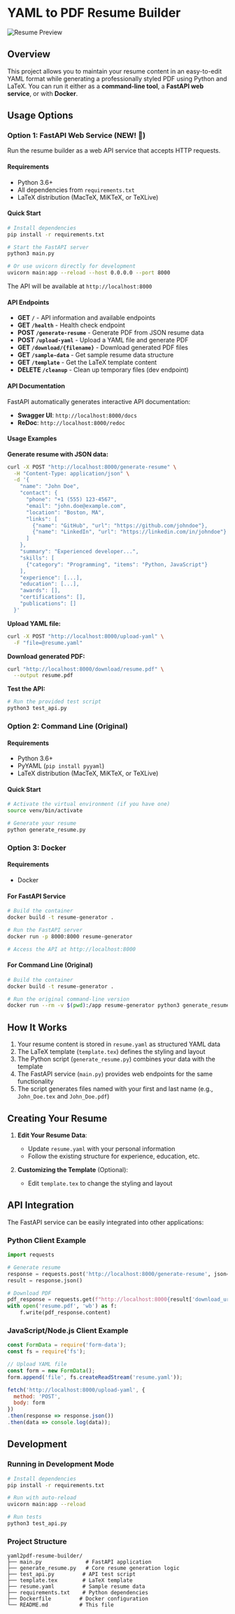 # YAML to PDF Resume Builder

![Resume Preview](docs/resume_preview_top_half.png)

## Overview

This project allows you to maintain your resume content in an easy-to-edit YAML format while generating a professionally styled PDF using Python and LaTeX. You can run it either as a **command-line tool**, a **FastAPI web service**, or with **Docker**.

## Usage Options

### Option 1: FastAPI Web Service (NEW! 🚀)

Run the resume builder as a web API service that accepts HTTP requests.

#### Requirements
- Python 3.6+
- All dependencies from `requirements.txt`
- LaTeX distribution (MacTeX, MiKTeX, or TeXLive)

#### Quick Start

```bash
# Install dependencies
pip install -r requirements.txt

# Start the FastAPI server
python3 main.py

# Or use uvicorn directly for development
uvicorn main:app --reload --host 0.0.0.0 --port 8000
```

The API will be available at `http://localhost:8000`

#### API Endpoints

- **GET `/`** - API information and available endpoints
- **GET `/health`** - Health check endpoint
- **POST `/generate-resume`** - Generate PDF from JSON resume data
- **POST `/upload-yaml`** - Upload a YAML file and generate PDF
- **GET `/download/{filename}`** - Download generated PDF files
- **GET `/sample-data`** - Get sample resume data structure
- **GET `/template`** - Get the LaTeX template content
- **DELETE `/cleanup`** - Clean up temporary files (dev endpoint)

#### API Documentation

FastAPI automatically generates interactive API documentation:
- **Swagger UI**: `http://localhost:8000/docs`
- **ReDoc**: `http://localhost:8000/redoc`

#### Usage Examples

**Generate resume with JSON data:**
```bash
curl -X POST "http://localhost:8000/generate-resume" \
  -H "Content-Type: application/json" \
  -d '{
    "name": "John Doe",
    "contact": {
      "phone": "+1 (555) 123-4567",
      "email": "john.doe@example.com",
      "location": "Boston, MA",
      "links": [
        {"name": "GitHub", "url": "https://github.com/johndoe"},
        {"name": "LinkedIn", "url": "https://linkedin.com/in/johndoe"}
      ]
    },
    "summary": "Experienced developer...",
    "skills": [
      {"category": "Programming", "items": "Python, JavaScript"}
    ],
    "experience": [...],
    "education": [...],
    "awards": [],
    "certifications": [],
    "publications": []
  }'
```

**Upload YAML file:**
```bash
curl -X POST "http://localhost:8000/upload-yaml" \
  -F "file=@resume.yaml"
```

**Download generated PDF:**
```bash
curl "http://localhost:8000/download/resume.pdf" \
  --output resume.pdf
```

**Test the API:**
```bash
# Run the provided test script
python3 test_api.py
```

### Option 2: Command Line (Original)

#### Requirements
- Python 3.6+
- PyYAML (`pip install pyyaml`)
- LaTeX distribution (MacTeX, MiKTeX, or TeXLive)

#### Quick Start

```bash
# Activate the virtual environment (if you have one)
source venv/bin/activate

# Generate your resume
python generate_resume.py
```

### Option 3: Docker

#### Requirements
- Docker

#### For FastAPI Service

```bash
# Build the container
docker build -t resume-generator .

# Run the FastAPI server
docker run -p 8000:8000 resume-generator

# Access the API at http://localhost:8000
```

#### For Command Line (Original)

```bash
# Build the container
docker build -t resume-generator .

# Run the original command-line version
docker run --rm -v $(pwd):/app resume-generator python3 generate_resume.py
```

## How It Works

1. Your resume content is stored in `resume.yaml` as structured YAML data
2. The LaTeX template (`template.tex`) defines the styling and layout
3. The Python script (`generate_resume.py`) combines your data with the template
4. The FastAPI service (`main.py`) provides web endpoints for the same functionality
5. The script generates files named with your first and last name (e.g., `John_Doe.tex` and `John_Doe.pdf`)

## Creating Your Resume

1. **Edit Your Resume Data**:
   - Update `resume.yaml` with your personal information
   - Follow the existing structure for experience, education, etc.

2. **Customizing the Template** (Optional):
   - Edit `template.tex` to change the styling and layout

## API Integration

The FastAPI service can be easily integrated into other applications:

### Python Client Example
```python
import requests

# Generate resume
response = requests.post('http://localhost:8000/generate-resume', json=resume_data)
result = response.json()

# Download PDF
pdf_response = requests.get(f"http://localhost:8000{result['download_url']}")
with open('resume.pdf', 'wb') as f:
    f.write(pdf_response.content)
```

### JavaScript/Node.js Client Example
```javascript
const FormData = require('form-data');
const fs = require('fs');

// Upload YAML file
const form = new FormData();
form.append('file', fs.createReadStream('resume.yaml'));

fetch('http://localhost:8000/upload-yaml', {
  method: 'POST',
  body: form
})
.then(response => response.json())
.then(data => console.log(data));
```

## Development

### Running in Development Mode
```bash
# Install dependencies
pip install -r requirements.txt

# Run with auto-reload
uvicorn main:app --reload

# Run tests
python3 test_api.py
```

### Project Structure
```
yaml2pdf-resume-builder/
├── main.py              # FastAPI application
├── generate_resume.py   # Core resume generation logic
├── test_api.py         # API test script
├── template.tex        # LaTeX template
├── resume.yaml         # Sample resume data
├── requirements.txt    # Python dependencies
├── Dockerfile         # Docker configuration
└── README.md          # This file
```
